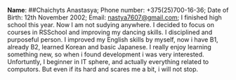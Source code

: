 __Name__: ##Chaichyts Anastasya;
Phone number: +375(25)700-16-36;
Date of Birth: 12th November 2002;
Email: nastya7607@gmail.com;
I finished high school this year. Now I am not sudying anywhere. I decided to focus on courses in RSSchool and improving my dancing skills.
I disciplined and purposeful person. I improved my English skills by myself, now i have B1, already B2, learned Korean and basic Japanese.
I really enjoy learning something new, so when i found development i was very interested.
Unfortuntly, I beginner in IT sphere, and actually everything related to computors. But even if its hard and scares me a bit, i will not stop.
